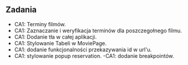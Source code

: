 ## Zadania

- CA1: Terminy filmów.
- CA1: Zaznaczanie i weryfikacja terminów dla poszczegołnego filmu.
- CA1: Dodanie tła w całej aplikacji.
- CA1: Stylowanie Tabeli w MoviePage. 
- CA1: dodanie funkcjonalności przekazywania id w url'u.
- CA1: stylowanie popup reservation.
-CA1: dodanie breakpointów.
